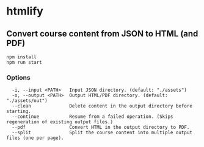# htmlify

## Convert course content from JSON to HTML (and PDF)

```
npm install
npm run start
```

### Options
```
  -i, --input <PATH>   Input JSON directory. (default: "./assets")
  -o, --output <PATH>  Output HTML/PDF directory. (default: "./assets/out")
  --clean              Delete content in the output directory before starting.
  --continue           Resume from a failed operation. (Skips regeneration of existing output files.)
  --pdf                Convert HTML in the output directory to PDF.
  --split              Split the course content into multiple output files (one per page).
```